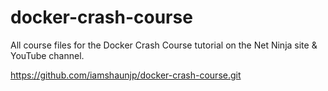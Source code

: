 # docker-crash-course
All course files for the Docker Crash Course tutorial on the Net Ninja site &amp; YouTube channel.


https://github.com/iamshaunjp/docker-crash-course.git
